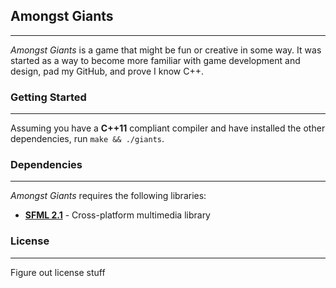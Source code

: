 ## Amongst Giants ##
* * *
_Amongst Giants_ is a game that might be fun or creative in some way. It was
started as a way to become more familiar with game development and design, pad
my GitHub, and prove I know C++.

### Getting Started ###
* * *
Assuming you have a __C++11__ compliant compiler and have installed the other
dependencies, run `make && ./giants`.

### Dependencies ###
* * *
_Amongst Giants_ requires the following libraries:

* [__SFML 2.1__](http://www.sfml-dev.org/ "SFML") - Cross-platform multimedia
library

### License ###
* * *
Figure out license stuff

